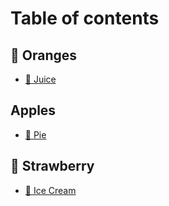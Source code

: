 # Table of contents

## 🍊 Oranges

* [🍹 Juice](README.md)

## Apples

* [🥧 Pie](apples/page-2.md)

## 🍓 Strawberry

* [🍨 Ice Cream](strawberry/ice-cream.md)
